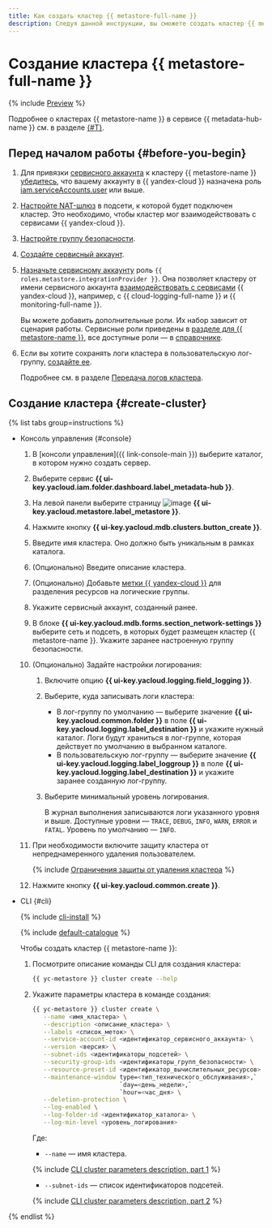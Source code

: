 ```yaml
---
title: Как создать кластер {{ metastore-full-name }}
description: Следуя данной инструкции, вы сможете создать кластер {{ metastore-full-name }}.
---
```


# Создание кластера {{ metastore-full-name }}

{% include [Preview](../../../_includes/note-preview.md) %}

Подробнее о кластерах {{ metastore-name }} в сервисе {{ metadata-hub-name }} см. в разделе [{#T}](../../concepts/metastore.md).

## Перед началом работы {#before-you-begin}

1. Для привязки [сервисного аккаунта](../../../iam/concepts/users/service-accounts.md) к кластеру {{ metastore-name }} [убедитесь](../../../iam/operations/roles/get-assigned-roles.md), что вашему аккаунту в {{ yandex-cloud }} назначена роль [iam.serviceAccounts.user](../../../iam/security/index.md#iam-serviceAccounts-user) или выше.
1. [Настройте NAT-шлюз](../../../vpc/operations/create-nat-gateway.md) в подсети, к которой будет подключен кластер. Это необходимо, чтобы кластер мог взаимодействовать с сервисами {{ yandex-cloud }}.
1. [Настройте группу безопасности](configure-security-group.md).
1. [Создайте сервисный аккаунт](../../../iam/operations/sa/create.md).
1. [Назначьте сервисному аккаунту](../../../iam/operations/sa/assign-role-for-sa.md) роль `{{ roles.metastore.integrationProvider }}`. Она позволяет кластеру от имени сервисного аккаунта [взаимодействовать с сервисами](../../concepts/metastore-impersonation.md) {{ yandex-cloud }}, например, с {{ cloud-logging-full-name }} и {{ monitoring-full-name }}.

    Вы можете добавить дополнительные роли. Их набор зависит от сценария работы. Сервисные роли приведены в [разделе для {{ metastore-name }}](../../security/metastore-roles.md), все доступные роли — в [справочнике](../../../iam/roles-reference.md).

1. Если вы хотите сохранять логи кластера в пользовательскую лог-группу, [создайте ее](../../../logging/operations/create-group.md).

    Подробнее см. в разделе [Передача логов кластера](logging.md).

## Создание кластера {#create-cluster}

{% list tabs group=instructions %}

- Консоль управления {#console}

    1. В [консоли управления]({{ link-console-main }}) выберите каталог, в котором нужно создать сервер.
    1. Выберите сервис **{{ ui-key.yacloud.iam.folder.dashboard.label_metadata-hub }}**.
    1. На левой панели выберите страницу ![image](../../../_assets/console-icons/database.svg) **{{ ui-key.yacloud.metastore.label_metastore }}**.
    1. Нажмите кнопку **{{ ui-key.yacloud.mdb.clusters.button_create }}**.
    1. Введите имя кластера. Оно должно быть уникальным в рамках каталога.
    1. (Опционально) Введите описание кластера.
    1. (Опционально) Добавьте [метки {{ yandex-cloud }}](../../../resource-manager/concepts/labels.md) для разделения ресурсов на логические группы.
    1. Укажите сервисный аккаунт, созданный ранее.
    1. В блоке **{{ ui-key.yacloud.mdb.forms.section_network-settings }}** выберите сеть и подсеть, в которых будет размещен кластер {{ metastore-name }}. Укажите заранее настроенную группу безопасности.
    1. (Опционально) Задайте настройки логирования:

        1. Включите опцию **{{ ui-key.yacloud.logging.field_logging }}**.
        1. Выберите, куда записывать логи кластера:

            * В лог-группу по умолчанию — выберите значение **{{ ui-key.yacloud.common.folder }}** в поле **{{ ui-key.yacloud.logging.label_destination }}** и укажите нужный каталог. Логи будут храниться в лог-группе, которая действует по умолчанию в выбранном каталоге.
            * В пользовательскую лог-группу — выберите значение **{{ ui-key.yacloud.logging.label_loggroup }}** в поле **{{ ui-key.yacloud.logging.label_destination }}** и укажите заранее созданную лог-группу.

        1. Выберите минимальный уровень логирования.

            В журнал выполнения записываются логи указанного уровня и выше. Доступные уровни — `TRACE`, `DEBUG`, `INFO`, `WARN`, `ERROR` и `FATAL`. Уровень по умолчанию — `INFO`.
    1. При необходимости включите защиту кластера от непреднамеренного удаления пользователем.

        {% include [Ограничения защиты от удаления кластера](../../../_includes/mdb/deletion-protection-limits-data.md) %}

    1. Нажмите кнопку **{{ ui-key.yacloud.common.create }}**.

- CLI {#cli}

  {% include [cli-install](../../../_includes/cli-install.md) %}

  {% include [default-catalogue](../../../_includes/default-catalogue.md) %}

  Чтобы создать кластер {{ metastore-name }}:

  1. Посмотрите описание команды CLI для создания кластера:
 
      ```bash
      {{ yc-metastore }} cluster create --help
      ```

  1. Укажите параметры кластера в команде создания:

      ```bash
      {{ yc-metastore }} cluster create \
         --name <имя_кластера> \
         --description <описание_кластера> \
         --labels <список_меток> \
         --service-account-id <идентификатор_сервисного_аккаунта> \
         --version <версия> \
         --subnet-ids <идентификаторы_подсетей> \
         --security-group-ids <идентификаторы_групп_безопасности> \
         --resource-preset-id <идентификатор_вычислительных_ресурсов> \
         --maintenance-window type=<тип_технического_обслуживания>,`
                              `day=<день_недели>,`
                              `hour=<час_дня> \
         --deletion-protection \
         --log-enabled \
         --log-folder-id <идентификатор_каталога> \
         --log-min-level <уровень_логирования>
      ```

      Где:

      * `--name` — имя кластера.

      {% include [CLI cluster parameters description, part 1](../../../_includes/metadata-hub/metastore-cluster-parameters-cli-part-1.md) %}

      * `--subnet-ids` — список идентификаторов подсетей.

      {% include [CLI cluster parameters description, part 2](../../../_includes/metadata-hub/metastore-cluster-parameters-cli-part-2.md) %}

{% endlist %}

